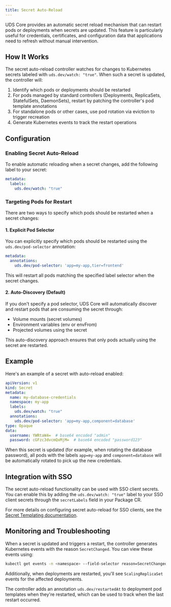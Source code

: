 ```yaml
---
title: Secret Auto-Reload
---
```


UDS Core provides an automatic secret reload mechanism that can restart pods or deployments when secrets are updated. This feature is particularly useful for credentials, certificates, and configuration data that applications need to refresh without manual intervention.

## How It Works

The secret auto-reload controller watches for changes to Kubernetes secrets labeled with `uds.dev/watch: "true"`. When such a secret is updated, the controller will:

1. Identify which pods or deployments should be restarted
2. For pods managed by standard controllers (Deployments, ReplicaSets, StatefulSets, DaemonSets), restart by patching the controller's pod template annotations
3. For standalone pods or other cases, use pod rotation via eviction to trigger recreation
4. Generate Kubernetes events to track the restart operations

## Configuration

### Enabling Secret Auto-Reload

To enable automatic reloading when a secret changes, add the following label to your secret:

```yaml
metadata:
  labels:
    uds.dev/watch: "true"
```

### Targeting Pods for Restart

There are two ways to specify which pods should be restarted when a secret changes:

#### 1. Explicit Pod Selector

You can explicitly specify which pods should be restarted using the `uds.dev/pod-selector` annotation:

```yaml
metadata:
  annotations:
    uds.dev/pod-selector: 'app=my-app,tier=frontend'
```

This will restart all pods matching the specified label selector when the secret changes.

#### 2. Auto-Discovery (Default)

If you don't specify a pod selector, UDS Core will automatically discover and restart pods that are consuming the secret through:
- Volume mounts (secret volumes)
- Environment variables (env or envFrom)
- Projected volumes using the secret

This auto-discovery approach ensures that only pods actually using the secret are restarted.

## Example

Here's an example of a secret with auto-reload enabled:

```yaml
apiVersion: v1
kind: Secret
metadata:
  name: my-database-credentials
  namespace: my-app
  labels:
    uds.dev/watch: "true"
  annotations:
    uds.dev/pod-selector: 'app=my-app,component=database'
type: Opaque
data:
  username: YWRtaW4=  # base64 encoded "admin"
  password: cGFzc3dvcmQxMjM=  # base64 encoded "password123"
```

When this secret is updated (for example, when rotating the database password), all pods with the labels `app=my-app` and `component=database` will be automatically rotated to pick up the new credentials.

## Integration with SSO

The secret auto-reload functionality can be used with SSO client secrets. You can enable this by adding the `uds.dev/watch: "true"` label to your SSO client secrets through the `secretLabels` field in your Package CR.

For more details on configuring secret auto-reload for SSO clients, see the [Secret Templating documentation](/reference/configuration/single-sign-on/sso-templating#secret-auto-reload).

## Monitoring and Troubleshooting

When a secret is updated and triggers a restart, the controller generates Kubernetes events with the reason `SecretChanged`. You can view these events using:

```bash
kubectl get events -n <namespace> --field-selector reason=SecretChanged
```

Additionally, when deployments are restarted, you'll see `ScalingReplicaSet` events for the affected deployments.

The controller adds an annotation `uds.dev/restartedAt` to deployment pod templates when they're restarted, which can be used to track when the last restart occurred.
